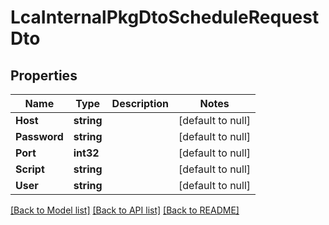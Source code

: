 # LcaInternalPkgDtoScheduleRequestDto

## Properties
Name | Type | Description | Notes
------------ | ------------- | ------------- | -------------
**Host** | **string** |  | [default to null]
**Password** | **string** |  | [default to null]
**Port** | **int32** |  | [default to null]
**Script** | **string** |  | [default to null]
**User** | **string** |  | [default to null]

[[Back to Model list]](../README.md#documentation-for-models) [[Back to API list]](../README.md#documentation-for-api-endpoints) [[Back to README]](../README.md)


